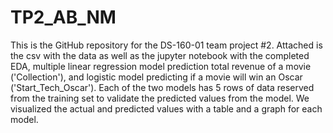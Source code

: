 # TP2_AB_NM
This is the GitHub repository for the DS-160-01 team project #2. Attached is the csv with the data as well as 
the jupyter notebook with the completed EDA, multiple linear regression model prediction total revenue of a movie ('Collection'), and logistic model predicting if a movie will win an Oscar ('Start_Tech_Oscar'). 
Each of the two models has 5 rows of data reserved from the training set to validate the predicted values from the model. We visualized the actual and predicted values with a table and a graph for each model. 
